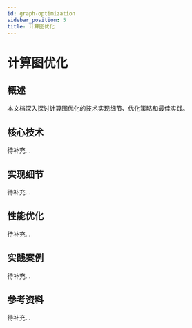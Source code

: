 ```yaml
---
id: graph-optimization
sidebar_position: 5
title: 计算图优化
---
```


# 计算图优化

## 概述

本文档深入探讨计算图优化的技术实现细节、优化策略和最佳实践。

## 核心技术

待补充...

## 实现细节

待补充...

## 性能优化

待补充...

## 实践案例

待补充...

## 参考资料

待补充...
